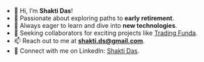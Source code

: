 - 👋 Hi, I’m **Shakti Das**!  
- 👀 Passionate about exploring paths to **early retirement**.  
- 🌱 Always eager to learn and dive into **new technologies**.  
- 💞️ Seeking collaborators for exciting projects like [Trading Funda](https://tradingfunda.com/).  
- 📫 Reach out to me at **shakti.ds@gmail.com**.  
- 🔗 Connect with me on LinkedIn: [Shakti Das](https://www.linkedin.com/in/theshaktidas/).  

<!---
shaktids is a ✨ special ✨ repository because its `README.md` (this file) appears on your GitHub profile.
You can click the Preview link to take a look at your changes.
--->
